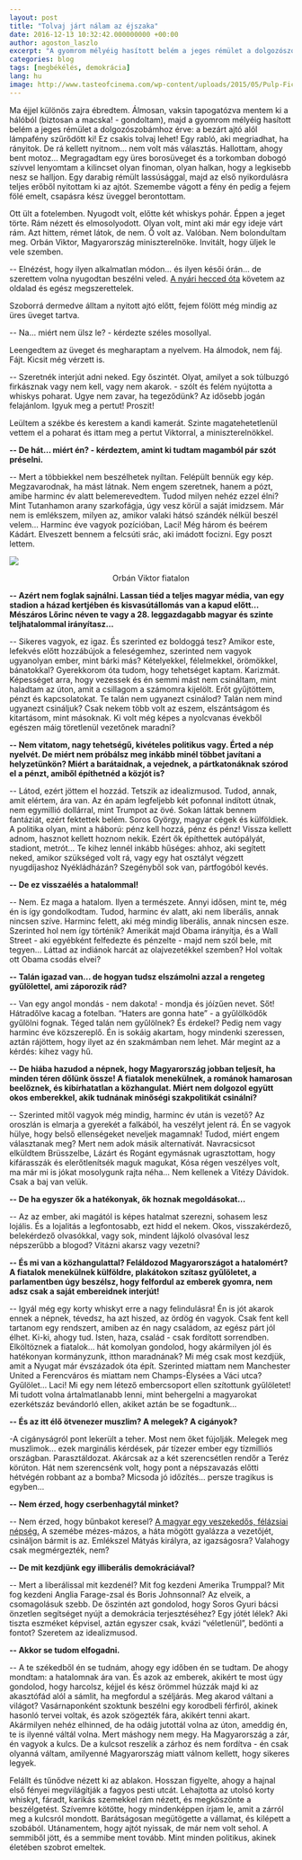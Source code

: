 ```yaml
---
layout: post
title: "Tolvaj járt nálam az éjszaka"
date: 2016-12-13 10:32:42.000000000 +00:00
author: agoston_laszlo
excerpt: "A gyomrom mélyéig hasított belém a jeges rémület a dolgozószobámhoz érve: a bezárt ajtó alól lámpafény szűrődött ki! Egy rabló lehet, aki megriadhat, ha rányitok. De rá *kellett* nyitnom... nem volt más választás. Hallottam, ahogy bent motoz..."
categories: blog
tags: [megbékélés, demokrácia]
lang: hu
image: http://www.tasteofcinema.com/wp-content/uploads/2015/05/Pulp-Fiction.jpg
---
```

Ma éjjel különös zajra ébredtem. Álmosan, vaksin tapogatózva mentem ki a hálóból (biztosan a macska! - gondoltam), majd a gyomrom mélyéig hasított belém a jeges rémület a dolgozószobámhoz érve: a bezárt ajtó alól lámpafény szűrődött ki! Ez csakis tolvaj lehet! Egy rabló, aki megriadhat, ha rányitok. De rá kellett nyitnom… nem volt más választás. Hallottam, ahogy bent motoz… Megragadtam egy üres borosüveget és a torkomban dobogó szívvel lenyomtam a kilincset olyan finoman, olyan halkan, hogy a legkisebb nesz se halljon. Egy darabig rémült lassúsággal, majd az első nyikordulásra teljes erőből nyitottam ki az ajtót. Szemembe vágott a fény én pedig a fejem fölé emelt, csapásra kész üveggel berontottam.

Ott ült a fotelemben. Nyugodt volt, előtte két whiskys pohár. Éppen a jeget törte. Rám nézett és elmosolyodott. Olyan volt, mint aki már egy ideje várt rám. Azt hittem, rémet látok, de nem. Ő volt az. Valóban. Nem bolondultam meg. Orbán Viktor, Magyarország miniszterelnöke. Invitált, hogy üljek le vele szemben.

-- Elnézést, hogy ilyen alkalmatlan módon… és ilyen késői órán… de szerettem volna nyugodtan beszélni veled. [A nyári hecced óta](http://agostonlaszlo.hu/blog/hogyan-alljon-egy-fidesz-szavazo-az-iszlamhoz/) követem az oldalad és egész megszerettelek.

Szoborrá dermedve álltam a nyitott ajtó előtt, fejem fölött még mindig az üres üveget tartva.

-- Na… miért nem ülsz le? - kérdezte széles mosollyal.

Leengedtem az üveget és megharaptam a nyelvem. Ha álmodok, nem fáj. Fájt. Kicsit még vérzett is.

-- Szeretnék interjút adni neked. Egy őszintét. Olyat, amilyet a sok túlbuzgó firkásznak vagy nem kell, vagy nem akarok. - szólt és felém nyújtotta a whiskys poharat. Ugye nem zavar, ha tegeződünk? Az idősebb jogán felajánlom. Igyuk meg a pertut! Proszit!

Leültem a székbe és kerestem a kandi kamerát. Szinte magatehetetlenül vettem el a poharat és ittam meg a pertut Viktorral, a miniszterelnökkel.

**-- De hát… miért én? - kérdeztem, amint ki tudtam magamból pár szót préselni.**

-- Mert a többiekkel nem beszélhetek nyíltan. Felépült bennük egy kép. Megzavarodnak, ha mást látnak. Nem engem szeretnek, hanem a pózt, amibe harminc év alatt belemerevedtem. Tudod milyen nehéz ezzel élni? Mint Tutanhamon arany szarkofágja, úgy vesz körül a saját imidzsem. Már nem is emlékszem, milyen az, amikor valaki hátsó szándék nélkül beszél velem… Harminc éve vagyok pozícióban, Laci! Még három és beérem Kádárt. Elveszett bennem a felcsúti srác, aki imádott focizni. Egy poszt lettem.

![](http://agostonlaszlo.hu/images/Orban_Viktor_kiskoru.jpg)
<center>Orbán Viktor fiatalon</center>

**-- Azért nem foglak sajnálni. Lassan tiéd a teljes magyar média, van egy stadion a házad kertjében és kisvasútállomás van a kapud előtt… Mészáros Lőrinc néven te vagy a 28. leggazdagabb magyar és szinte teljhatalommal irányítasz…**

-- Sikeres vagyok, ez igaz. És szerinted ez boldoggá tesz? Amikor este, lefekvés előtt hozzábújok a feleségemhez, szerinted nem vagyok ugyanolyan ember, mint bárki más? Kételyekkel, félelmekkel, örömökkel, bánatokkal? Gyerekkorom óta tudom, hogy tehetséget kaptam. Karizmát. Képességet arra, hogy vezessek és én semmi mást nem csináltam, mint haladtam az úton, amit a csillagom a számomra kijelölt. Erőt gyűjtöttem, pénzt és kapcsolatokat. Te talán nem ugyanezt csinálod? Talán nem mind ugyanezt csináljuk? Csak nekem több volt az eszem, elszántságom és kitartásom, mint másoknak. Ki volt még képes a nyolcvanas évekből egészen máig töretlenül vezetőnek maradni?

**-- Nem vitatom, nagy tehetségű, kivételes politikus vagy. Érted a nép nyelvét. De miért nem próbálsz meg inkább minél többet javítani a helyzetünkön? Miért a barátaidnak, a vejednek, a pártkatonáknak szórod el a pénzt, amiből építhetnéd a közjót is?**

-- Látod, ezért jöttem el hozzád. Tetszik az idealizmusod. Tudod, annak, amit elértem, ára van. Az én apám legfeljebb két pofonnal indított útnak, nem egymillió dollárral, mint Trumpot az övé. Sokan láttak bennem fantáziát, ezért fektettek belém. Soros György, magyar cégek és külföldiek. A politika olyan, mint a háború: pénz kell hozzá, pénz és pénz! Vissza kellett adnom, hasznot kellett hoznom nekik. Ezért ők építhettek autópályát, stadiont, metrót… Te kihez lennél inkább hűséges: ahhoz, aki segített neked, amikor szükséged volt rá, vagy egy hat osztályt végzett nyugdíjashoz Nyékládházán? Szegényből sok van, pártfogóból kevés.

**-- De ez visszaélés a hatalommal!**

-- Nem. Ez maga a hatalom. Ilyen a természete. Annyi idősen, mint te, még én is így gondolkodtam. Tudod, harminc év alatt, aki nem liberális, annak nincsen szíve. Harminc felett, aki még mindig liberális, annak nincsen esze. Szerinted hol nem így történik? Amerikát majd Obama irányítja, és a Wall Street - aki egyébként felfedezte és pénzelte - majd nem szól bele, mit tegyen… Láttad az indiánok harcát az olajvezetékkel szemben? Hol voltak ott Obama csodás elvei?

**-- Talán igazad van… de hogyan tudsz elszámolni azzal a rengeteg gyűlölettel, ami záporozik rád?**

-- Van egy angol mondás - nem dakota! - mondja és jóízűen nevet. Sőt! Hátradőlve kacag a fotelban. “Haters are gonna hate” - a gyűlölködők gyűlölni fognak. Téged talán nem gyűlölnek? És érdekel? Pedig nem vagy harminc éve közszereplő. Én is sokáig akartam, hogy mindenki szeressen, aztán rájöttem, hogy ilyet az én szakmámban nem lehet. Már megint az a kérdés: kihez vagy hű.

**-- De hiába hazudod a népnek, hogy Magyarország jobban teljesít, ha minden téren dőlünk össze! A fiatalok menekülnek, a románok hamarosan beelőznek, és kibírhatatlan a közhangulat. Miért nem dolgozol együtt okos emberekkel, akik tudnának minőségi szakpolitikát csinálni?**

-- Szerinted mitől vagyok még mindig, harminc év után is vezető? Az oroszlán is elmarja a gyerekét a falkából, ha veszélyt jelent rá. Én se vagyok hülye, hogy belső ellenségeket neveljek magamnak! Tudod, miért engem választanak meg? Mert nem adok másik alternatívát. Navracsicsot elküldtem Brüsszelbe, Lázárt és Rogánt egymásnak ugrasztottam, hogy kifárasszák és elerőtlenítsék maguk magukat, Kósa régen veszélyes volt, ma már mi is jókat mosolygunk rajta néha… Nem kellenek a Vitézy Dávidok. Csak a baj van velük.

**-- De ha egyszer ők a hatékonyak, ők hoznak megoldásokat…**

-- Az az ember, aki magától is képes hatalmat szerezni, sohasem lesz lojális. És a lojalitás a legfontosabb, ezt hidd el nekem. Okos, visszakérdező, belekérdező olvasókkal, vagy sok, mindent lájkoló olvasóval lesz népszerűbb a blogod? Vitázni akarsz vagy vezetni?

**-- És mi van a közhangulattal? Feláldozod Magyarországot a hatalomért? A fiatalok menekülnek külföldre, plakátokon szítasz gyűlöletet, a parlamentben úgy beszélsz, hogy felfordul az emberek gyomra, nem adsz csak a saját embereidnek interjút!**

-- Igyál még egy korty whiskyt erre a nagy felindulásra! Én is jót akarok ennek a népnek, tévedsz, ha azt hiszed, az ördög én vagyok. Csak fent kell tartanom egy rendszert, amiben az én nagy családom, az egész párt jól élhet. Ki-ki, ahogy tud. Isten, haza, család - csak fordított sorrendben. Elköltöznek a fiatalok… hát komolyan gondolod, hogy akármilyen jól és hatékonyan kormányzunk, itthon maradnának? Mi még csak most kezdjük, amit a Nyugat már évszázadok óta épít. Szerinted miattam nem Manchester United a Ferencváros és miattam nem Champs-Élysées a Váci utca? Gyűlölet… Laci! Mi egy nem létező embercsoport ellen szítottunk gyűlöletet! Mi tudott volna ártalmatlanabb lenni, mint behergelni a magyarokat ezerkétszáz bevándorló ellen, akiket aztán be se fogadtunk…

**-- És az itt élő ötvenezer muszlim? A melegek? A cigányok?**

-A cigányságról pont lekerült a teher. Most nem őket fújolják. Melegek meg muszlimok… ezek marginális kérdések, pár tízezer ember egy tízmilliós országban. Parasztáldozat. Akárcsak az a két szerencsétlen rendőr a Teréz körúton. Hát nem szerencsénk volt, hogy pont a népszavazás előtti hétvégén robbant az a bomba? Micsoda jó időzítés… persze tragikus is egyben…

**-- Nem érzed, hogy cserbenhagytál minket?**

-- Nem érzed, hogy bűnbakot keresel? [A magyar egy veszekedős, félázsiai népség.](http://24.hu/belfold/2012/07/26/orban-veszekedos-felazsiai-nep-a-magyar/) A szemébe mézes-mázos, a háta mögött gyalázza a vezetőjét, csináljon bármit is az. Emlékszel Mátyás királyra, az igazságosra? Valahogy csak megmérgezték, nem?

**-- De mit kezdjünk egy illiberális demokráciával?**

-- Mert a liberálissal mit kezdenél? Mit fog kezdeni Amerika Trumppal? Mit fog kezdeni Anglia Farage-zsal és Boris Johnsonnal? Az elveik, a csomagolásuk szebb. De őszintén azt gondolod, hogy Soros Gyuri bácsi önzetlen segítséget nyújt a demokrácia terjesztéséhez? Egy jótét lélek? Aki tiszta eszméket képvisel, aztán egyszer csak, kvázi “véletlenül”, bedönti a fontot? Szeretem az idealizmusod.

**-- Akkor se tudom elfogadni.**

-- A te székedből én se tudnám, ahogy egy időben én se tudtam. De ahogy mondtam: a hatalomnak ára van. És azok az emberek, akikért te most úgy gondolod, hogy harcolsz, kéjjel és kész örömmel húzzák majd ki az akasztófád alól a sámlit, ha megfordul a széljárás. Meg akarod váltani a világot? Vasárnaponként szoktunk beszélni egy korodbeli férfiról, akinek hasonló tervei voltak, és azok szögezték fára, akikért tenni akart. Akármilyen nehéz elhinned, de ha odáig jutottál volna az úton, ameddig én, te is ilyenné váltál volna. Mert máshogy nem megy. Ha Magyarország a zár, én vagyok a kulcs. De a kulcsot reszelik a zárhoz és nem fordítva - én csak olyanná váltam, amilyenné Magyarország miatt válnom kellett, hogy sikeres legyek.

Felállt és tűnődve nézett ki az ablakon. Hosszan figyelte, ahogy a hajnal első fényei megvilágítják a fagyos pesti utcát. Lehajtotta az utolsó korty whiskyt, fáradt, karikás szemekkel rám nézett, és megköszönte a beszélgetést. Szívemre kötötte, hogy mindenképpen írjam le, amit a zárról meg a kulcsról mondott. Barátságosan megütögette a vállamat, és kilépett a szobából. Utánamentem, hogy ajtót nyissak, de már nem volt sehol. A semmiből jött, és a semmibe ment tovább. Mint minden politikus, akinek életében szobrot emeltek.

